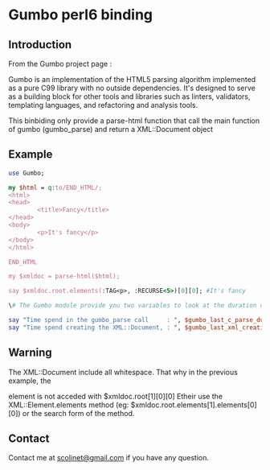# Gumbo perl6 binding

## Introduction

From the Gumbo project page :

Gumbo is an implementation of the HTML5 parsing algorithm implemented as a pure C99 library with no outside dependencies. It's designed to serve as a building block for other tools and libraries such as linters, validators, templating languages, and refactoring and analysis tools.


This binbiding only provide a parse-html function that call the main function of gumbo (gumbo_parse) and return a XML::Document object

## Example

```perl
use Gumbo;

my $html = q:to/END_HTML/;
<html>
<head>
        <title>Fancy</title>
</head>
<body>
        <p>It's fancy</p>
</body>
</html>

END_HTML

my $xmldoc = parse-html($html);

say $xmldoc.root.elements(:TAG<p>, :RECURSE<5>)[0][0]; #It's fancy

\# The Gumbo module provide you two variables to look at the duration of the process

say "Time spend in the gumbo_parse call     : ", $gumbo_last_c_parse_duration;
say "Time spend creating the XML::Document, : ", $gumbo_last_xml_creation_duration;

```

## Warning

The XML::Document include all whitespace. That why in the previous example, the <p> element is not acceded with $xmldoc.root[1][0][0]
Etheir use the XML::Element.elements method (eg: $xmldoc.root.elements[1].elements[0][0]) or the search form of the method.

## Contact

Contact me at scolinet@gmail.com if you have any question.
